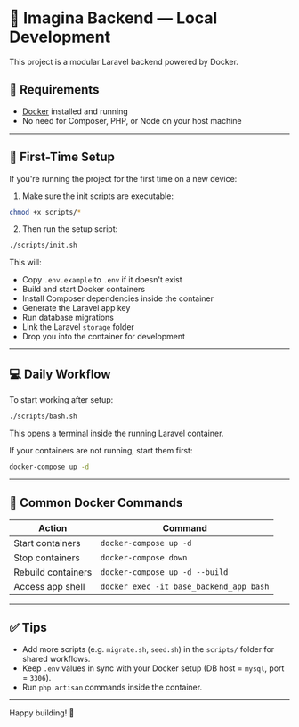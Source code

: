 # 🚀 Imagina Backend — Local Development

This project is a modular Laravel backend powered by Docker.

## 🧰 Requirements

- [Docker](https://www.docker.com/get-started) installed and running
- No need for Composer, PHP, or Node on your host machine

---

## 🔧 First-Time Setup

If you're running the project for the first time on a new device:

1. Make sure the init scripts are executable:

```bash
chmod +x scripts/*
```

2. Then run the setup script:

```bash
./scripts/init.sh
```

This will:

- Copy `.env.example` to `.env` if it doesn't exist
- Build and start Docker containers
- Install Composer dependencies inside the container
- Generate the Laravel app key
- Run database migrations
- Link the Laravel `storage` folder
- Drop you into the container for development

---

## 💻 Daily Workflow

To start working after setup:

```bash
./scripts/bash.sh
```

This opens a terminal inside the running Laravel container.

If your containers are not running, start them first:

```bash
docker-compose up -d
```

---

## 🐳 Common Docker Commands

| Action              | Command                              |
|---------------------|---------------------------------------|
| Start containers    | `docker-compose up -d`               |
| Stop containers     | `docker-compose down`                |
| Rebuild containers  | `docker-compose up -d --build`       |
| Access app shell    | `docker exec -it base_backend_app bash` |

---

## ✅ Tips

- Add more scripts (e.g. `migrate.sh`, `seed.sh`) in the `scripts/` folder for shared workflows.
- Keep `.env` values in sync with your Docker setup (DB host = `mysql`, port = `3306`).
- Run `php artisan` commands inside the container.

---

Happy building! 🚀

